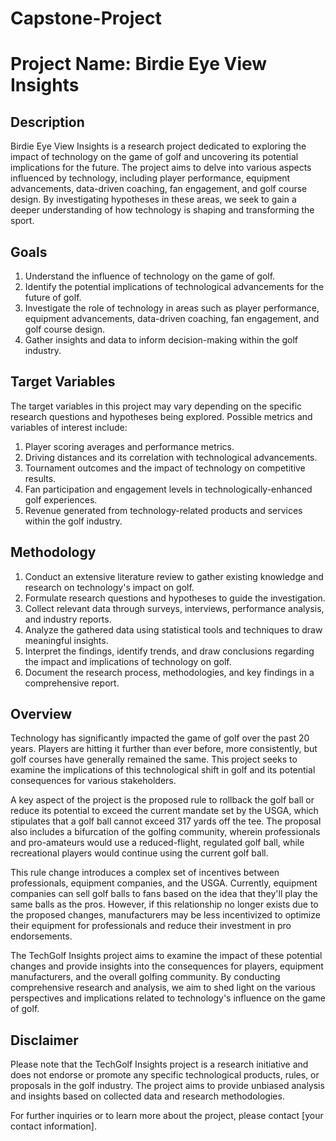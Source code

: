 # Capstone-Project
# Project Name: Birdie Eye View Insights

## Description

Birdie Eye View Insights is a research project dedicated to exploring the impact of technology on the game of golf and uncovering its potential implications for the future. The project aims to delve into various aspects influenced by technology, including player performance, equipment advancements, data-driven coaching, fan engagement, and golf course design. By investigating hypotheses in these areas, we seek to gain a deeper understanding of how technology is shaping and transforming the sport.

## Goals

1. Understand the influence of technology on the game of golf.
2. Identify the potential implications of technological advancements for the future of golf.
3. Investigate the role of technology in areas such as player performance, equipment advancements, data-driven coaching, fan engagement, and golf course design.
4. Gather insights and data to inform decision-making within the golf industry.

## Target Variables

The target variables in this project may vary depending on the specific research questions and hypotheses being explored. Possible metrics and variables of interest include:

1. Player scoring averages and performance metrics.
2. Driving distances and its correlation with technological advancements.
3. Tournament outcomes and the impact of technology on competitive results.
4. Fan participation and engagement levels in technologically-enhanced golf experiences.
5. Revenue generated from technology-related products and services within the golf industry.

## Methodology

1. Conduct an extensive literature review to gather existing knowledge and research on technology's impact on golf.
2. Formulate research questions and hypotheses to guide the investigation.
3. Collect relevant data through surveys, interviews, performance analysis, and industry reports.
4. Analyze the gathered data using statistical tools and techniques to draw meaningful insights.
5. Interpret the findings, identify trends, and draw conclusions regarding the impact and implications of technology on golf.
6. Document the research process, methodologies, and key findings in a comprehensive report.

## Overview

Technology has significantly impacted the game of golf over the past 20 years. Players are hitting it further than ever before, more consistently, but golf courses have generally remained the same. This project seeks to examine the implications of this technological shift in golf and its potential consequences for various stakeholders.

A key aspect of the project is the proposed rule to rollback the golf ball or reduce its potential to exceed the current mandate set by the USGA, which stipulates that a golf ball cannot exceed 317 yards off the tee. The proposal also includes a bifurcation of the golfing community, wherein professionals and pro-amateurs would use a reduced-flight, regulated golf ball, while recreational players would continue using the current golf ball.

This rule change introduces a complex set of incentives between professionals, equipment companies, and the USGA. Currently, equipment companies can sell golf balls to fans based on the idea that they'll play the same balls as the pros. However, if this relationship no longer exists due to the proposed changes, manufacturers may be less incentivized to optimize their equipment for professionals and reduce their investment in pro endorsements.

The TechGolf Insights project aims to examine the impact of these potential changes and provide insights into the consequences for players, equipment manufacturers, and the overall golfing community. By conducting comprehensive research and analysis, we aim to shed light on the various perspectives and implications related to technology's influence on the game of golf.

## Disclaimer

Please note that the TechGolf Insights project is a research initiative and does not endorse or promote any specific technological products, rules, or proposals in the golf industry. The project aims to provide unbiased analysis and insights based on collected data and research methodologies.

For further inquiries or to learn more about the project, please contact [your contact information].
